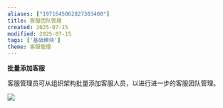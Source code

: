 ```yaml
---
aliases: ["1971645062827303408"]
title: 客服团队管理
created: 2025-07-15
modified: 2025-07-15
tags: ['基础模块']
theme: 客服管理
---
```


**批量添加客服**

客服管理员可从组织架构批量添加客服人员，以进行进一步的客服团队管理。

![](f619f66db686145fa3e8e5be149c7246.jpg)